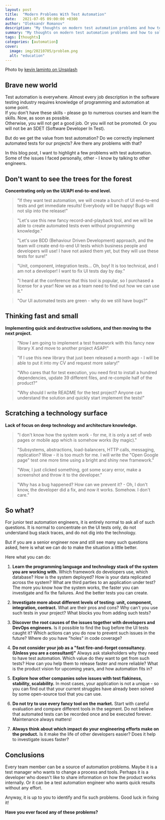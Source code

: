 ```yaml
---
layout: post
title:  "Modern Problems With Test Automation"
date:   2021-07-05 09:00:00 +0300
author: "Oleksandr Romanov"
description: "My thoughts on modern test automation problems and how to solve them"
summary: "My thoughts on modern test automation problems and how to solve them"
tags: [thoughts]
categories: [automation]
cover:
  image: img/20210705/problem.png
  alt: "education"
---
```


Photo by [kevin laminto on Unsplash](https://unsplash.com/@kxvn_lx?utm_source=unsplash&utm_medium=referral&utm_content=creditCopyText)

## Brave new world  

Test automation is everywhere. Almost every job description in the software testing industry requires knowledge of programming and automation at some point.  
If you don't have these skills - please go to numerous courses and learn the skills. Now, as soon as possible.  
Otherwise, you will not get a good job. Or you will not be promoted. Or you will not be an SDET (Software Developer In Test).  

But do we get the value from test automation? Do we correctly implement automated tests for our projects? Are there any problems with that?  

In this blog post, I want to highlight a few problems with test automation. Some of the issues I faced personally, other - I know by talking to other engineers.  
 
## Don't want to see the trees for the forest  

**Concentrating only on the UI/API end-to-end level.**

>"If they want test automation, we will create a bunch of UI end-to-end tests and get immediate results! Everybody will be happy! Bugs will not slip into the release!"  

>"Let's use this new fancy record-and-playback tool, and we will be able to create automated tests even without programming knowledge."  

>"Let's use BDD (Behaviour Driven Development) approach, and the team will create end-to-end UI tests which business people and developers will use! I have not asked them yet, but they will use these tests for sure!"  

>"Unit, component, integration tests... Oh, boy! It is too technical, and I am not a developer! I want to fix UI tests day by day."  

>"I heard at the conference that this tool is popular, so I purchased a license for a year! Now we as a team need to find out how we can use it."  

>"Our UI automated tests are green - why do we still have bugs?"
 
## Thinking fast and small  

**Implementing quick and destructive solutions, and then moving to the next project.**  

>"Now I am going to implement a test framework with this fancy new library X and move to another project ASAP!"  

>"If I use this new library that just been released a month ago - I will be able to put it into my CV and request more salary!"  

>"Who cares that for test execution, you need first to install a hundred dependencies, update 39 different files, and re-compile half of the product?"  

>"Why should I write README for the test project? Anyone can understand the solution and quickly start implement the tests!"  

## Scratching a technology surface  

**Lack of focus on deep technology and architecture knowledge.** 

>"I don't know how the system work - for me, it is only a set of web pages or mobile app which is somehow works (by magic)."  

>"Subsystems, abstractions, load-balancers, HTTP calls, messaging, replication? Wow - it is too much for me. I will write the "Open Google page" test one more time using a bright and shiny new framework."  

>"Wow, I just clicked something, got some scary error, make a screenshot and throw it to the developer."  

>"Why has a bug happened? How can we prevent it? - Oh, I don't know, the developer did a fix, and now it works. Somehow. I don't care."  

## So what?  

For junior test automation engineers, it is entirely normal to ask all of such questions. It is normal to concentrate on the UI tests only, do not understand bug stack traces, and do not dig into the technology.  

But if you are a senior engineer now and still see many such questions asked, here is what we can do to make the situation a little better.  

Here what you can do:
1. **Learn the programming language and technology stack of the system you are working with.** Which framework do developers use, which database? How is the system deployed? How is your data replicated across the system? What are third parties to an application under test? The more you know how the system works, the faster you can investigate and fix the failures. And the better tests you can create.  

2. **Investigate more about different levels of testing: unit, component, integration, contract.** What are their pros and cons? Why can't you use such tests in your project? What blocks you from adding such tests?  

3. **Discover the root causes of the issues together with developers and DevOps engineers.** Is it possible to find the bug before the UI tests caught it? Which actions can you do now to prevent such issues in the future? Where do you have "holes" in code coverage? 

4. **Do not consider your job as a "fast fire-and-forget consultancy. (Unless you are a consultant)"** Always ask stakeholders why they need to have test automation. Which value do they want to get from such tests? How can you help them to release faster and more reliable? What is the product vision for upcoming years, and how automation fits in?  

5. **Explore how other companies solve issues with test flakiness, stability, scalability.** In most cases, your application is not a unique - so you can find out that your current struggles have already been solved by some open-source tool that you can use.  

6. **Do not try to use every fancy tool on the market.** Start with careful evaluation and compare different tools in the segment. Do not believe that automated tests can be recorded once and be executed forever. Maintenance always matters!  

7. **Always think about which impact do your engineering efforts make on the product.** Is it make the life of other developers easier? Does it help to investigate issues faster?   

## Conclusions

Every team member can be a source of automation problems. Maybe it is a test manager who wants to change a process and tools. Perhaps it is a developer who doesn't like to share information on how the product works internally. Or it can be a test automation engineer who wants quick results without any effort.  

Anyway, it is up to you to identify and fix such problems. Good luck in fixing it!  

**Have you ever faced any of these problems?**
